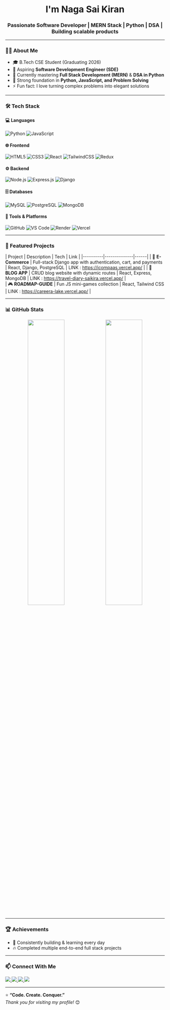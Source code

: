 <h1 align="center">I'm Naga Sai Kiran</h1>
<h3 align="center">Passionate Software Developer | MERN Stack | Python | DSA | Building scalable products</h3>

---

### 👨‍💻 About Me  
- 🎓 B.Tech CSE Student (Graduating 2026)  
- 💼 Aspiring **Software Development Engineer (SDE)**  
- 🌱 Currently mastering **Full Stack Development (MERN)** & **DSA in Python**  
- 🧠 Strong foundation in **Python, JavaScript, and Problem Solving**   
- ⚡ Fun fact: I love turning complex problems into elegant solutions  

---

### 🛠️ Tech Stack

#### 💻 Languages  
![Python](https://img.shields.io/badge/Python-3670A0?style=for-the-badge&logo=python&logoColor=ffdd54)
![JavaScript](https://img.shields.io/badge/JavaScript-323330?style=for-the-badge&logo=javascript)

#### 🌐 Frontend  
![HTML5](https://img.shields.io/badge/HTML5-E34F26?style=for-the-badge&logo=html5&logoColor=white)
![CSS3](https://img.shields.io/badge/CSS3-1572B6?style=for-the-badge&logo=css3)
![React](https://img.shields.io/badge/React-20232A?style=for-the-badge&logo=react)
![TailwindCSS](https://img.shields.io/badge/TailwindCSS-38B2AC?style=for-the-badge&logo=tailwind-css)
![Redux](https://img.shields.io/badge/Redux-593D88?style=for-the-badge&logo=redux)

#### ⚙️ Backend  
![Node.js](https://img.shields.io/badge/Node.js-339933?style=for-the-badge&logo=node.js)
![Express.js](https://img.shields.io/badge/Express.js-000000?style=for-the-badge&logo=express)
![Django](https://img.shields.io/badge/Django-092E20?style=for-the-badge&logo=django)

#### 🗄️ Databases  
![MySQL](https://img.shields.io/badge/MySQL-005C84?style=for-the-badge&logo=mysql)
![PostgreSQL](https://img.shields.io/badge/PostgreSQL-316192?style=for-the-badge&logo=postgresql)
![MongoDB](https://img.shields.io/badge/MongoDB-4EA94B?style=for-the-badge&logo=mongodb)

#### 🧰 Tools & Platforms  
![GitHub](https://img.shields.io/badge/GitHub-181717?style=for-the-badge&logo=github)
![VS Code](https://img.shields.io/badge/VSCode-0078d7?style=for-the-badge&logo=visual-studio-code)
![Render](https://img.shields.io/badge/Render-000000?style=for-the-badge&logo=render)
![Vercel](https://img.shields.io/badge/Vercel-000000?style=for-the-badge&logo=vercel)

---

### 🌟 Featured Projects  
| Project | Description | Tech | Link |
|----------|--------------|------|
| 🛒 **E-Commerce** | Full-stack Django app with authentication, cart, and payments | React, Django, PostgreSQL | LINK :  https://icompaas.vercel.app/ |
| 📰 **BLOG APP** | CRUD blog website with dynamic routes | React, Express, MongoDB | LINK :  https://travel-diary-saikira.vercel.app/ |       
| 🎮 **ROADMAP-GUIDE** | Fun JS mini-games collection | React, Tailwind CSS | LINK :  https://careera-lake.vercel.app/ |

---

### 📊 GitHub Stats
<p align="center">
  <img width="48%" src="https://github-readme-stats.vercel.app/api?username=YOUR_USERNAME&show_icons=true&theme=radical" />
  <img width="48%" src="https://github-readme-streak-stats.herokuapp.com/?user=YOUR_USERNAME&theme=radical" />
</p>

---

### 🏆 Achievements
- 🥇 Consistently building & learning every day  
- 🔥 Completed multiple end-to-end full stack projects  

---

### 📫 Connect With Me  
<p align="left">
  <a href="https://www.linkedin.com/in/bathula-naga-sai-kiran/" target="_blank">
    <img src="https://img.shields.io/badge/LinkedIn-0077B5?style=for-the-badge&logo=linkedin&logoColor=white"/>
  </a>
  <a href="https://github.com/DEV-NSK" target="_blank">
    <img src="https://img.shields.io/badge/GitHub-181717?style=for-the-badge&logo=github"/>
  </a>
  <a href="https://www.instagram.com/bathula._.nsk/?next=%2Fdev._.nest%2F" target="_blank">
    <img src="https://img.shields.io/badge/Instagram-E4405F?style=for-the-badge&logo=instagram&logoColor=white"/>
  </a>
  <a href="mailto:bathulasaikiran2k2@gmail.com">
    <img src="https://img.shields.io/badge/Gmail-D14836?style=for-the-badge&logo=gmail&logoColor=white"/>
  </a>
</p>

---

⭐ **“Code. Create. Conquer.”**  
_Thank you for visiting my profile!_ 😊
